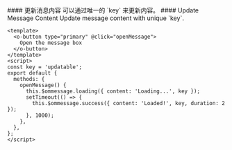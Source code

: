 <cn>
#### 更新消息内容
可以通过唯一的 `key` 来更新内容。
</cn>

<us>
#### Update Message Content
Update message content with unique `key`.
</us>

```vue
<template>
  <o-button type="primary" @click="openMessage">
    Open the message box
  </o-button>
</template>
<script>
const key = 'updatable';
export default {
  methods: {
    openMessage() {
      this.$ommessage.loading({ content: 'Loading...', key });
      setTimeout(() => {
        this.$ommessage.success({ content: 'Loaded!', key, duration: 2 });
      }, 1000);
    },
  },
};
</script>
```
